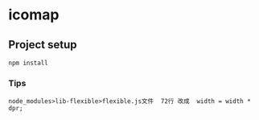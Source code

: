# icomap

## Project setup

```
npm install
```

### Tips

```
node_modules>lib-flexible>flexible.js文件  72行 改成  width = width * dpr;
```
